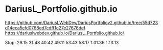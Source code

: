 # DariusL_Portfolio.github.io
https://github.com/DariusLWebDev/DariusPortfoliov2.github.io/tree/55d723d14eca5efd0768ed7cdff1c27e27676def
https://dariuslwebdev.github.io/DariusL_Portfolio.github.io/


Stop:
29:15
31:48
40:42
49:11
53:43
58:17
1:01:36
1:13:13



